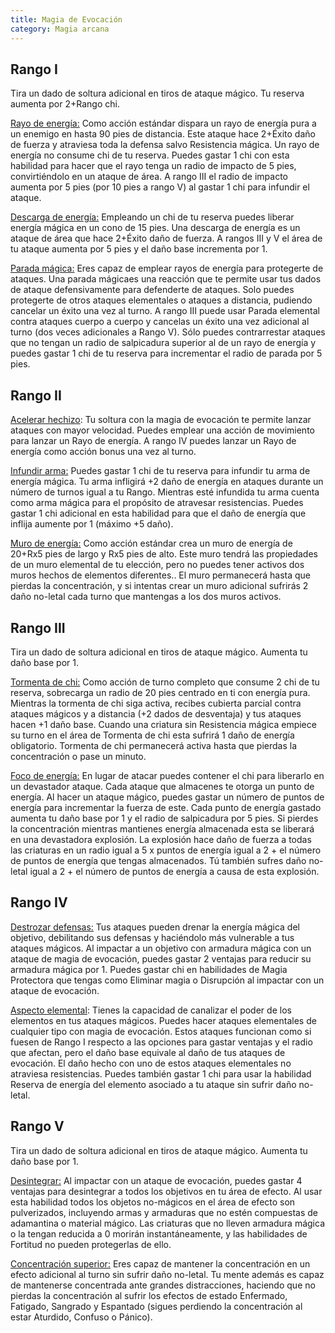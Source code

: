 ```yaml
---
title: Magia de Evocación
category: Magia arcana
---
```


## Rango I

Tira un dado de soltura adicional en tiros de ataque mágico. Tu reserva aumenta por 2+Rango chi.

<u>Rayo de energía:</u> Como acción estándar dispara un rayo de energía pura a un enemigo en hasta 90 pies de distancia. Este ataque hace 2+Éxito daño de fuerza y atraviesa toda la defensa salvo Resistencia mágica. Un rayo de energía no consume chi de tu reserva. Puedes gastar 1 chi con esta habilidad para hacer que el rayo tenga un radio de impacto de 5 pies, convirtiéndolo en un ataque de área. A rango III el radio de impacto aumenta por 5 pies (por 10 pies a rango V) al gastar 1 chi para infundir el ataque.

<u>Descarga de energía:</u> Empleando un chi de tu reserva puedes liberar energía mágica en un cono de 15 pies. Una descarga de energía es un ataque de área que hace 2+Éxito daño de fuerza. A rangos III y V el área de tu ataque aumenta por 5 pies y el daño base incrementa por 1.

<u>Parada mágica:</u> Eres capaz de emplear rayos de energía para protegerte de ataques. Una parada mágicaes una reacción que te permite usar tus dados de ataque defensivamente para defenderte de ataques. Solo puedes protegerte de otros ataques elementales o ataques a distancia, pudiendo cancelar un éxito una vez al turno. A rango III puede usar Parada elemental contra ataques cuerpo a cuerpo y cancelas un éxito una vez adicional al turno (dos veces adicionales a Rango V). Sólo puedes contrarrestar ataques que no tengan un radio de salpicadura superior al de un rayo de energía y puedes gastar 1 chi de tu reserva para incrementar el radio de parada por 5 pies.

## Rango II

<u>Acelerar hechizo</u>: Tu soltura con la magia de evocación te permite lanzar ataques con mayor velocidad. Puedes emplear una acción de movimiento para lanzar un Rayo de energía. A rango IV puedes lanzar un Rayo de energía como acción bonus una vez al turno.

<u>Infundir arma:</u>  Puedes gastar 1 chi de tu reserva para infundir tu arma de energía mágica. Tu arma infligirá +2 daño de energía en ataques durante un número de turnos igual a tu Rango. Mientras esté infundida tu arma cuenta como arma mágica para el propósito de atravesar resistencias. Puedes gastar 1 chi adicional en esta habilidad para que el daño de energía que inflija aumente por 1 (máximo +5 daño). 

<u>Muro de energía:</u> Como acción estándar crea un muro de energía de 20+Rx5 pies de largo y Rx5 pies de alto. Este muro tendrá las propiedades de un muro elemental de tu elección, pero no puedes tener activos dos muros hechos de elementos diferentes.. El muro permanecerá hasta que pierdas la concentración, y si intentas crear un muro adicional sufrirás 2 daño no-letal cada turno que mantengas a los dos muros activos. 

## Rango III

Tira un dado de soltura adicional en tiros de ataque mágico. Aumenta tu daño base por 1.

<u>Tormenta de chi:</u> Como acción de turno completo que consume 2 chi de tu reserva, sobrecarga un radio de 20 pies centrado en ti con energía pura. Mientras la tormenta de chi siga activa, recibes cubierta parcial contra ataques mágicos y a distancia (+2 dados de desventaja) y tus ataques hacen +1 daño base. Cuando una criatura sin Resistencia mágica empiece su turno en el área de Tormenta de chi esta sufrirá 1 daño de energía obligatorio. Tormenta de chi permanecerá activa hasta que pierdas la concentración o pase un minuto.

<u>Foco de energía:</u> En lugar de atacar puedes contener el chi para liberarlo en un devastador ataque. Cada ataque que almacenes te otorga un punto de energía. Al hacer un ataque mágico, puedes gastar un número de puntos de energía para incrementar la fuerza de este. Cada punto de energía gastado aumenta tu daño base por 1 y el radio de salpicadura por 5 pies. Si pierdes la concentración mientras mantienes energía almacenada esta se liberará en una devastadora explosión. La explosión hace daño de fuerza a todas las criaturas en un radio igual a 5 x puntos de energía igual a 2 + el número de puntos de energía que tengas almacenados. Tú también sufres daño no-letal igual a 2 + el número de puntos de energía a causa de esta explosión.

## Rango IV

<u>Destrozar defensas:</u> Tus ataques pueden drenar la energía mágica del objetivo, debilitando sus defensas y haciéndolo más vulnerable a tus ataques mágicos. Al impactar a un objetivo con armadura mágica con un ataque de magia de evocación, puedes gastar 2 ventajas para reducir su armadura mágica por 1. Puedes gastar chi en habilidades de Magia Protectora que tengas como Eliminar magia o Disrupción al impactar con un ataque de evocación.

<u>Aspecto elemental</u>: Tienes la capacidad de canalizar el poder de los elementos en tus ataques mágicos. Puedes hacer ataques elementales de cualquier tipo con magia de evocación. Estos ataques funcionan como si fuesen de Rango I respecto a las opciones para gastar ventajas y el radio que afectan, pero el daño base equivale al daño de tus ataques de evocación. El daño hecho con uno de estos ataques elementales no atraviesa resistencias. Puedes también gastar 1 chi para usar la habilidad Reserva de energía del elemento asociado a tu ataque sin sufrir daño no-letal.

## Rango V 

Tira un dado de soltura adicional en tiros de ataque mágico. Aumenta tu daño base por 1.

<u>Desintegrar:</u> Al impactar con un ataque de evocación, puedes gastar 4 ventajas para desintegrar a todos los objetivos en tu área de efecto. Al usar esta habilidad todos los objetos no-mágicos en el área de efecto son pulverizados, incluyendo armas y armaduras que no estén compuestas de adamantina o material mágico. Las criaturas que no lleven armadura mágica o la tengan reducida a 0 morirán instantáneamente, y las habilidades de Fortitud no pueden protegerlas de ello.

<u>Concentración superior:</u>  Eres capaz de mantener la concentración en un efecto adicional al turno sin sufrir daño no-letal. Tu mente además es capaz de mantenerse concentrada ante grandes distracciones, haciendo que no pierdas la concentración al sufrir los efectos de estado Enfermado, Fatigado, Sangrado y Espantado (sigues perdiendo la concentración al estar Aturdido, Confuso o Pánico). 

